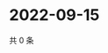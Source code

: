 # 2022-09-15

共 0 条

<!-- BEGIN WEIBO -->
<!-- 最后更新时间 Thu Sep 15 2022 05:01:01 GMT+0800 (China Standard Time) -->

<!-- END WEIBO -->
